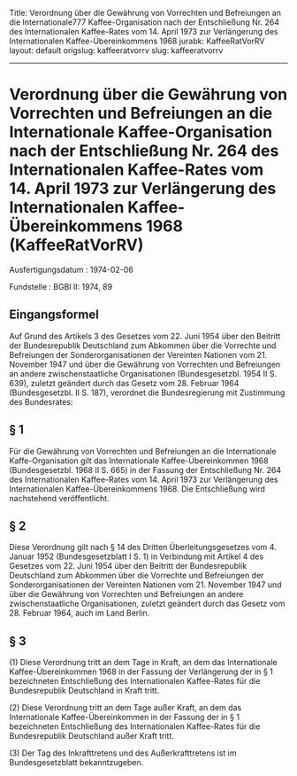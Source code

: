 Title: Verordnung über die Gewährung von Vorrechten und Befreiungen an die Internationale777
  Kaffee-Organisation nach der Entschließung Nr. 264 des Internationalen Kaffee-Rates
  vom 14. April 1973 zur Verlängerung des Internationalen Kaffee-Übereinkommens 1968
jurabk: KaffeeRatVorRV
layout: default
origslug: kaffeeratvorrv
slug: kaffeeratvorrv

---

# Verordnung über die Gewährung von Vorrechten und Befreiungen an die Internationale Kaffee-Organisation nach der Entschließung Nr. 264 des Internationalen Kaffee-Rates vom 14. April 1973 zur Verlängerung des Internationalen Kaffee-Übereinkommens 1968 (KaffeeRatVorRV)

Ausfertigungsdatum
:   1974-02-06

Fundstelle
:   BGBl II: 1974, 89



## Eingangsformel

Auf Grund des Artikels 3 des Gesetzes vom 22. Juni 1954 über den
Beitritt der Bundesrepublik Deutschland zum Abkommen über die
Vorrechte und Befreiungen der Sonderorganisationen der Vereinten
Nationen vom 21. November 1947 und über die Gewährung von Vorrechten
und Befreiungen an andere zwischenstaatliche Organisationen
(Bundesgesetzbl. 1954 II S. 639), zuletzt geändert durch das Gesetz
vom 28. Februar 1964 (Bundesgesetzbl. II S. 187), verordnet die
Bundesregierung mit Zustimmung des Bundesrates:


## § 1

Für die Gewährung von Vorrechten und Befreiungen an die Internationale
Kaffe-Organisation gilt das Internationale Kaffee-Übereinkommen 1968
(Bundesgesetzbl. 1968 II S. 665) in der Fassung der Entschließung Nr.
264 des Internationalen Kaffee-Rates vom 14. April 1973 zur
Verlängerung des Internationalen Kaffee-Übereinkommens 1968. Die
Entschließung wird nachstehend veröffentlicht.


## § 2

Diese Verordnung gilt nach § 14 des Dritten Überleitungsgesetzes vom
4\. Januar 1952 (Bundesgesetzblatt I S. 1) in Verbindung mit Artikel 4
des Gesetzes vom 22. Juni 1954 über den Beitritt der Bundesrepublik
Deutschland zum Abkommen über die Vorrechte und Befreiungen der
Sonderorganisationen der Vereinten Nationen vom 21. November 1947 und
über die Gewährung von Vorrechten und Befreiungen an andere
zwischenstaatliche Organisationen, zuletzt geändert durch das Gesetz
vom 28. Februar 1964, auch im Land Berlin.


## § 3

(1) Diese Verordnung tritt an dem Tage in Kraft, an dem das
Internationale Kaffee-Übereinkommen 1968 in der Fassung der
Verlängerung der in § 1 bezeichneten Entschließung des Internationalen
Kaffee-Rates für die Bundesrepublik Deutschland in Kraft tritt.

(2) Diese Verordnung tritt an dem Tage außer Kraft, an dem das
Internationale Kaffee-Übereinkommen in der Fassung der in § 1
bezeichneten Entschließung des Internationalen Kaffee-Rates für die
Bundesrepublik Deutschland außer Kraft tritt.

(3) Der Tag des Inkrafttretens und des Außerkrafttretens ist im
Bundesgesetzblatt bekanntzugeben.

